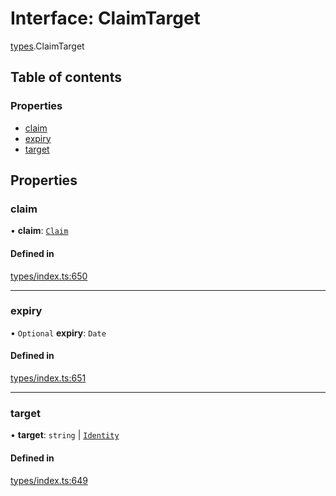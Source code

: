 # Interface: ClaimTarget

[types](../wiki/types).ClaimTarget

## Table of contents

### Properties

- [claim](../wiki/types.ClaimTarget#claim)
- [expiry](../wiki/types.ClaimTarget#expiry)
- [target](../wiki/types.ClaimTarget#target)

## Properties

### claim

• **claim**: [`Claim`](../wiki/types#claim)

#### Defined in

[types/index.ts:650](https://github.com/PolymathNetwork/polymesh-sdk/blob/299ce247/src/types/index.ts#L650)

___

### expiry

• `Optional` **expiry**: `Date`

#### Defined in

[types/index.ts:651](https://github.com/PolymathNetwork/polymesh-sdk/blob/299ce247/src/types/index.ts#L651)

___

### target

• **target**: `string` \| [`Identity`](../wiki/api.entities.Identity.Identity)

#### Defined in

[types/index.ts:649](https://github.com/PolymathNetwork/polymesh-sdk/blob/299ce247/src/types/index.ts#L649)
